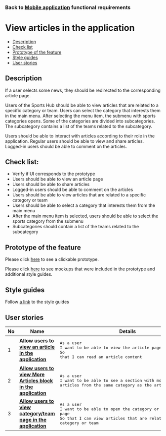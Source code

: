 ### Back to [Mobile application](/sports_hub_portal/mobile_application_features/mobile_application_features_list/) functional requirements

# View articles in the application

- [Description](#description)
- [Check list](#check-list)
- [Prototype of the feature](#prototype-of-the-feature)
- [Style guides](#style-guides)
- [User stories](#user-stories)

## Description

If a user selects some news, they should be redirected to the corresponding article page.

Users of the Sports Hub should be able to view articles that are related to a specific category or team. Users can select the category that interests them in the main menu. After selecting the menu item, the submenu with sports categories opens. Some of the categories are divided into subcategories. The subcategory contains a list of the teams related to the subcategory.

Users should be able to interact with articles according to their role in the application. Regular users should be able to view and share articles. Logged-in users should be able to comment on the articles.

## Check list:

  - Verify if UI corresponds to the prototype
  - Users should be able to view an article page
  - Users should be able to share articles
  - Logged-in users should be able to comment on the articles
  - Users should be able to view articles that are related to a specific category or team
  - Users should be able to select a category that interests them from the main menu
  - After the main menu item is selected, users should be able to select the sports category from the submenu
  - Subcategories should contain a list of the teams related to the subcategory

## Prototype of the feature

Please click [here](https://www.figma.com/proto/JVDTph8VY9Ye7kz8BTDxhJ/1-Sports-Hub-General-Prototype?page-id=0%3A5852&node-id=0%3A7481&viewport=-1637%2C-969%2C0.37520089745521545&scaling=scale-down) to see a clickable prototype.

Please click [here](https://www.figma.com/file/egXgh8BYD7Xaa0JeMNhv9R/Manage-advertisements?node-id=0%3A1075) to see mockups that were included in the prototype and additional style guides.

## Style guides

Follow [a link](https://www.figma.com/proto/0zkkf5WC77OSpvyD6YXpFE/Style-guides?page-id=0%3A1&node-id=19%3A5368&viewport=266%2C48%2C0.54&scaling=min-zoom&starting-point-node-id=19%3A5368) to the style guides

## User stories

No           |      Name     |   Details
------------ | ------------- | -------------
1 |[**Allow users to view an article in the application**](/sports_hub_portal/mobile_application_features/articles_view/user_stories/view_an_article)|<pre>As a user<br>I want to be able to view the article page<br>So that I can read an article content</pre>
2 |[**Allow users to view More Articles block in the application**](/sports_hub_portal/mobile_application_features/articles_view/user_stories/more_articles_block)|<pre>As a user<br>I want to be able to see a section with more articles from the same category as the article I view</pre>
3 |[**Allow users to view category/team page in the application**](/sports_hub_portal/mobile_application_features/articles_view/user_stories/league_and_team_page)|<pre>As a user<br>I want to be able to open the category or team page<br>So that I can view articles that are related to selected category or team</pre>
